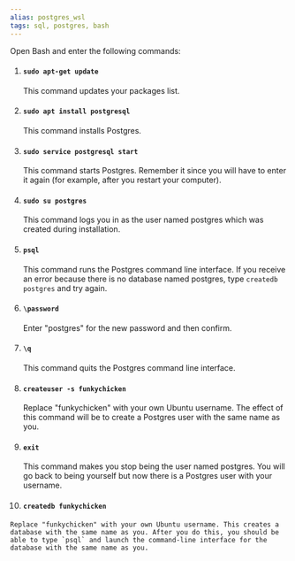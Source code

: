```yaml
---
alias: postgres_wsl
tags: sql, postgres, bash
---
```


Open Bash and enter the following commands:

1.  #### `sudo apt-get update`
    
    This command updates your packages list.
2.  #### `sudo apt install postgresql`
    
    This command installs Postgres.
3.  #### `sudo service postgresql start`
    
    This command starts Postgres. Remember it since you will have to enter it again (for example, after you restart your computer).
4.  #### `sudo su postgres`
    
    This command logs you in as the user named postgres which was created during installation.
5.  #### `psql`
    
    This command runs the Postgres command line interface. If you receive an error because there is no database named postgres, type `createdb postgres` and try again.
6.  #### `\password`
    
    Enter "postgres" for the new password and then confirm.
7.  #### `\q`
    
    This command quits the Postgres command line interface.
8.  #### `createuser -s funkychicken`
    
    Replace "funkychicken" with your own Ubuntu username. The effect of this command will be to create a Postgres user with the same name as you.
9.  #### `exit`
    
    This command makes you stop being the user named postgres. You will go back to being yourself but now there is a Postgres user with your username.
10.  #### `createdb funkychicken`
    
    Replace "funkychicken" with your own Ubuntu username. This creates a database with the same name as you. After you do this, you should be able to type `psql` and launch the command-line interface for the database with the same name as you.